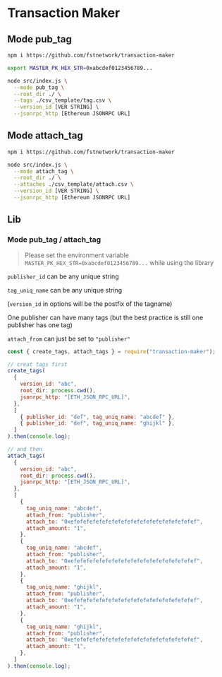 # Transaction Maker

## Mode pub_tag

```sh
npm i https://github.com/fstnetwork/transaction-maker

export MASTER_PK_HEX_STR=0xabcdef0123456789...

node src/index.js \
  --mode pub_tag \
  --root_dir ./ \
  --tags ./csv_template/tag.csv \
  --version_id [VER STRING] \
  --jsonrpc_http [Ethereum JSONRPC URL]
```

## Mode attach_tag

```sh
npm i https://github.com/fstnetwork/transaction-maker

node src/index.js \
  --mode attach_tag \
  --root_dir ./ \
  --attaches ./csv_template/attach.csv \
  --version_id [VER STRING] \
  --jsonrpc_http [Ethereum JSONRPC URL]
```

## Lib

### Mode pub_tag / attach_tag

> Please set the environment variable `MASTER_PK_HEX_STR=0xabcdef0123456789...` while using the library

`publisher_id` can be any unique string

`tag_uniq_name` can be any unique string

(`version_id` in options will be the postfix of the tagname)

One publisher can have many tags (but the best practice is still one publisher has one tag)

`attach_from` can just be set to `"publisher"`

```javascript
const { create_tags, attach_tags } = require("transaction-maker");

// creat tags first
create_tags(
  {
    version_id: "abc",
    root_dir: process.cwd(),
    jsonrpc_http: "[ETH_JSON_RPC_URL]",
  },
  [
    { publisher_id: "def", tag_uniq_name: "abcdef" },
    { publisher_id: "def", tag_uniq_name: "ghijkl" },
  ]
).then(console.log);

// and then
attach_tags(
  {
    version_id: "abc",
    root_dir: process.cwd(),
    jsonrpc_http: "[ETH_JSON_RPC_URL]",
  },
  [
    {
      tag_uniq_name: "abcdef",
      attach_from: "publisher",
      attach_to: "0xefefefefefefefefefefefefefefefefefefefef",
      attach_amount: "1",
    },
    {
      tag_uniq_name: "abcdef",
      attach_from: "publisher",
      attach_to: "0xefefefefefefefefefefefefefefefefefefefef",
      attach_amount: "1",
    },
    {
      tag_uniq_name: "ghijkl",
      attach_from: "publisher",
      attach_to: "0xefefefefefefefefefefefefefefefefefefefef",
      attach_amount: "1",
    },
    {
      tag_uniq_name: "ghijkl",
      attach_from: "publisher",
      attach_to: "0xefefefefefefefefefefefefefefefefefefefef",
      attach_amount: "1",
    },
  ]
).then(console.log);
```
